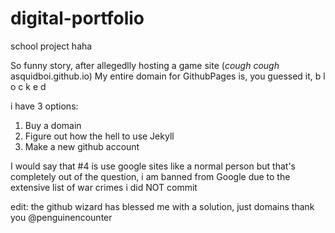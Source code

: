 # digital-portfolio
school project haha

So funny story, after allegedlly hosting a game site (*cough cough* asquidboi.github.io) My entire domain for GithubPages is, you guessed it, b l o c k e d

i have 3 options: 

1. Buy a domain
2. Figure out how the hell to use Jekyll
3. Make a new github account
   
I would say that #4 is use google sites like a normal person but that's completely out of the question, i am banned from Google due to the extensive list of war crimes i did NOT commit

edit: the github wizard has blessed me with a solution, just domains
thank you @penguinencounter

